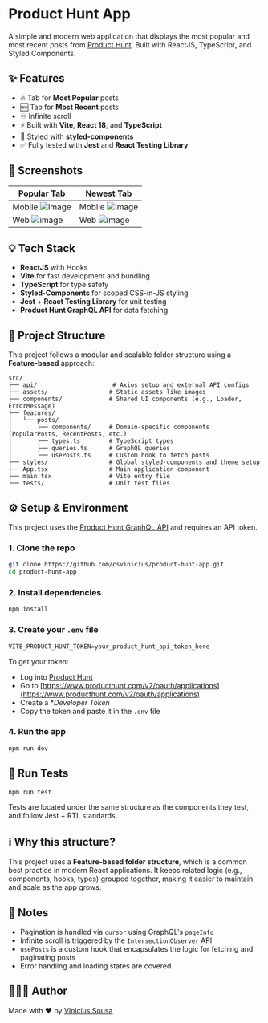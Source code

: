 # Product Hunt App

A simple and modern web application that displays the most popular and most recent posts from [Product Hunt](https://www.producthunt.com/). Built with ReactJS, TypeScript, and Styled Components.

## ✨ Features

* 🔥 Tab for **Most Popular** posts
* 🆕 Tab for **Most Recent** posts
* ♾️ Infinite scroll
* ⚡ Built with **Vite**, **React 18**, and **TypeScript**
* 💅 Styled with **styled-components**
* ✅ Fully tested with **Jest** and **React Testing Library**

## 📸 Screenshots

| Popular Tab                                 | Newest Tab                                |
| ------------------------------------------- | ----------------------------------------- |
| Mobile ![image](https://github.com/user-attachments/assets/e47c929d-b6e4-45c9-999a-cf807a7305b1) | Mobile ![image](https://github.com/user-attachments/assets/846bd0c6-b1f3-4ffc-a034-b54900d12759)
| Web ![image](https://github.com/user-attachments/assets/922f9a6a-dc43-44fc-a65d-61ae82b5771c) | Web ![image](https://github.com/user-attachments/assets/c8f99daa-99a3-4194-b1c0-f35bf0ba202c)


## 💡 Tech Stack

* **ReactJS** with Hooks
* **Vite** for fast development and bundling
* **TypeScript** for type safety
* **Styled-Components** for scoped CSS-in-JS styling
* **Jest** + **React Testing Library** for unit testing
* **Product Hunt GraphQL API** for data fetching

## 📁 Project Structure

This project follows a modular and scalable folder structure using a **Feature-based** approach:

```
src/
├── api/                     # Axios setup and external API configs
├── assets/                 # Static assets like images
├── components/             # Shared UI components (e.g., Loader, ErrorMessage)
├── features/
│   └── posts/
│       ├── components/     # Domain-specific components (PopularPosts, RecentPosts, etc.)
│       ├── types.ts        # TypeScript types
│       ├── queries.ts      # GraphQL queries
│       └── usePosts.ts     # Custom hook to fetch posts
├── styles/                 # Global styled-components and theme setup
├── App.tsx                 # Main application component
├── main.tsx                # Vite entry file
└── tests/                  # Unit test files
```

## ⚙️ Setup & Environment

This project uses the [Product Hunt GraphQL API](https://api.producthunt.com/v2/docs) and requires an API token.

### 1. Clone the repo

```bash
git clone https://github.com/csvinicius/product-hunt-app.git
cd product-hunt-app
```

### 2. Install dependencies

```bash
npm install
```

### 3. Create your `.env` file

```env
VITE_PRODUCT_HUNT_TOKEN=your_product_hunt_api_token_here
```

To get your token:

* Log into [Product Hunt](https://www.producthunt.com/)
* Go to [https://www.producthunt.com/v2/oauth/applications](https://www.producthunt.com/v2/oauth/applications)
* Create a **Developer Token*
* Copy the token and paste it in the `.env` file

### 4. Run the app

```bash
npm run dev
```

## 🧪 Run Tests

```bash
npm run test
```

Tests are located under the same structure as the components they test, and follow Jest + RTL standards.

## ℹ️ Why this structure?

This project uses a **Feature-based folder structure**, which is a common best practice in modern React applications. It keeps related logic (e.g., components, hooks, types) grouped together, making it easier to maintain and scale as the app grows.

## 📌 Notes

* Pagination is handled via `cursor` using GraphQL's `pageInfo`
* Infinite scroll is triggered by the `IntersectionObserver` API
* `usePosts` is a custom hook that encapsulates the logic for fetching and paginating posts
* Error handling and loading states are covered

## 👨🏻‍💻 Author

Made with ❤️ by [Vinicius Sousa](https://www.linkedin.com/in/csvinicius/?locale=en_US)
